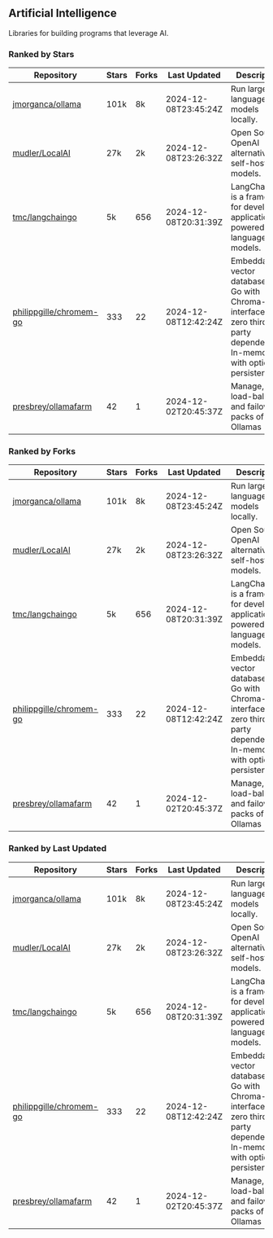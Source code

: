 ## Artificial Intelligence

Libraries for building programs that leverage AI.

### Ranked by Stars

| Repository | Stars | Forks | Last Updated | Description | 
|------------|-------|-------|--------------|-------------|
| [jmorganca/ollama](https://github.com/jmorganca/ollama) | 101k | 8k | 2024-12-08T23:45:24Z |  Run large language models locally. |
| [mudler/LocalAI](https://github.com/mudler/LocalAI) | 27k | 2k | 2024-12-08T23:26:32Z |  Open Source OpenAI alternative, self-host AI models. |
| [tmc/langchaingo](https://github.com/tmc/langchaingo) | 5k | 656 | 2024-12-08T20:31:39Z |  LangChainGo is a framework for developing applications powered by language models. |
| [philippgille/chromem-go](https://github.com/philippgille/chromem-go) | 333 | 22 | 2024-12-08T12:42:24Z |  Embeddable vector database for Go with Chroma-like interface and zero third-party dependencies. In-memory with optional persistence. |
| [presbrey/ollamafarm](https://github.com/presbrey/ollamafarm) | 42 | 1 | 2024-12-02T20:45:37Z |  Manage, load-balance, and failover packs of Ollamas |

### Ranked by Forks

| Repository | Stars | Forks | Last Updated | Description | 
|------------|-------|-------|--------------|-------------|
| [jmorganca/ollama](https://github.com/jmorganca/ollama) | 101k | 8k | 2024-12-08T23:45:24Z |  Run large language models locally. |
| [mudler/LocalAI](https://github.com/mudler/LocalAI) | 27k | 2k | 2024-12-08T23:26:32Z |  Open Source OpenAI alternative, self-host AI models. |
| [tmc/langchaingo](https://github.com/tmc/langchaingo) | 5k | 656 | 2024-12-08T20:31:39Z |  LangChainGo is a framework for developing applications powered by language models. |
| [philippgille/chromem-go](https://github.com/philippgille/chromem-go) | 333 | 22 | 2024-12-08T12:42:24Z |  Embeddable vector database for Go with Chroma-like interface and zero third-party dependencies. In-memory with optional persistence. |
| [presbrey/ollamafarm](https://github.com/presbrey/ollamafarm) | 42 | 1 | 2024-12-02T20:45:37Z |  Manage, load-balance, and failover packs of Ollamas |

### Ranked by Last Updated

| Repository | Stars | Forks | Last Updated | Description | 
|------------|-------|-------|--------------|-------------|
| [jmorganca/ollama](https://github.com/jmorganca/ollama) | 101k | 8k | 2024-12-08T23:45:24Z |  Run large language models locally. |
| [mudler/LocalAI](https://github.com/mudler/LocalAI) | 27k | 2k | 2024-12-08T23:26:32Z |  Open Source OpenAI alternative, self-host AI models. |
| [tmc/langchaingo](https://github.com/tmc/langchaingo) | 5k | 656 | 2024-12-08T20:31:39Z |  LangChainGo is a framework for developing applications powered by language models. |
| [philippgille/chromem-go](https://github.com/philippgille/chromem-go) | 333 | 22 | 2024-12-08T12:42:24Z |  Embeddable vector database for Go with Chroma-like interface and zero third-party dependencies. In-memory with optional persistence. |
| [presbrey/ollamafarm](https://github.com/presbrey/ollamafarm) | 42 | 1 | 2024-12-02T20:45:37Z |  Manage, load-balance, and failover packs of Ollamas |

